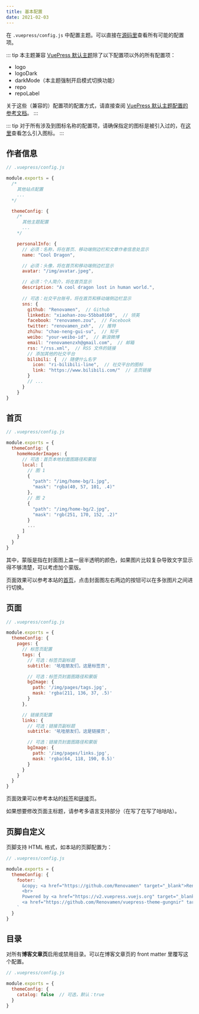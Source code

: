 ```yaml
---
title: 基本配置
date: 2021-02-03
---
```


在 `.vuepress/config.js` 中配置主题。可以直接在[源码里](https://github.com/Renovamen/vuepress-theme-gungnir/blob/main/packages/theme/src/shared/options.ts)查看所有可能的配置项。

::: tip
本主题兼容 [VuePress 默认主题](https://v2.vuepress.vuejs.org/zh/reference/default-theme/config.html)除了以下配置项以外的所有配置项：

- logo
- logoDark
- darkMode（本主题强制开启模式切换功能）
- repo
- repoLabel

关于这些（兼容的）配置项的配置方式，请直接查阅 [VuePress 默认主题配置的参考文档](https://v2.vuepress.vuejs.org/zh/reference/default-theme/config.html)。
:::

::: tip
对于所有涉及到图标名称的配置项，请确保指定的图标是被引入过的，在[这里](/zh/docs/advanced/icons/)查看怎么引入图标。
:::


## 作者信息

```js
// .vuepress/config.js

module.exports = {
  /*
    其他站点配置
    ...
  */

  themeConfig: {
    /*
      其他主题配置
      ...
    */

    personalInfo: {
      // 必须：名称，将在首页、移动端侧边栏和文章作者信息处显示
      name: "Cool Dragon",

      // 必须：头像，将在首页和移动端侧边栏显示
      avatar: "/img/avatar.jpeg",

      // 必须：个人简介，将在首页显示
      description: "A cool dragon lost in human world.",
      
      // 可选：社交平台账号，将在首页和移动端侧边栏显示
      sns: {
        github: "Renovamen",  // Github
        linkedin: "xiaohan-zou-55bba0160",  // 领英
        facebook: "renovamen.zou",  // Facebook
        twitter: "renovamen_zxh",  // 推特
        zhihu: "chao-neng-gui-su",  // 知乎
        weibo: "your-weibo-id",  // 新浪微博
        email: "renovamenzxh@gmail.com",  // 邮箱
        rss: "/rss.xml",  // RSS 文件的链接
        // 添加其他的社交平台
        bilibili: {  // 随便什么名字
          icon: "ri-bilibili-line",  // 社交平台的图标
          link: "https://www.bilibili.com/"  // 主页链接
        }
        // ...
      }
    }
}
```

## 首页

```js
// .vuepress/config.js

module.exports = {
  themeConfig: {
    homeHeaderImages: {
      // 可选：首页本地封面图路径和蒙版
      local: [
        // 图 1
        {
          "path": "/img/home-bg/1.jpg",
          "mask": "rgba(40, 57, 101, .4)"
        },
        // 图 2
        {
          "path": "/img/home-bg/2.jpg",
          "mask": "rgb(251, 170, 152, .2)"
        }
        ...
      ]
    }
  }
}
```

其中，蒙版是指在封面图上盖一层半透明的颜色，如果图片比较复杂导致文字显示得不够清楚，可以考虑加个蒙版。

页面效果可以参考本站的[首页](/)，点击封面图左右两边的按钮可以在多张图片之间进行切换。


## 页面

```js
// .vuepress/config.js

module.exports = {
  themeConfig: {
    pages: {
      // 标签页配置
      tags: {
        // 可选：标签页副标题
        subtitle: '吼哇朋友们，这是标签页',

        // 可选：标签页封面图路径和蒙版
        bgImage: {
          path: '/img/pages/tags.jpg',
          mask: 'rgba(211, 136, 37, .5)'
        }
      },

      // 链接页配置
      links: {
        // 可选：链接页副标题
        subtitle: '吼哇朋友们，这是链接页',

        // 可选：链接页封面图路径和蒙版
        bgImage: {
          path: '/img/pages/links.jpg',
          mask: 'rgba(64, 118, 190, 0.5)'
        }
      }
    }
  }
}
```

页面效果可以参考本站的[标签](/tags)和[链接](/links)页。

如果想要修改页面主标题，请参考多语言支持部分（在写了在写了咕咕咕）。


## 页脚自定义

页脚支持 HTML 格式，如本站的页脚配置为：

```js
// .vuepress/config.js

module.exports = {
  themeConfig: {
    footer: `
      &copy; <a href="https://github.com/Renovamen" target="_blank">Renovamen</a> 2018-2022
      <br>
      Powered by <a href="https://v2.vuepress.vuejs.org" target="_blank">VuePress</a> &
      <a href="https://github.com/Renovamen/vuepress-theme-gungnir" target="_blank">Gungnir</a>
    `
  }
}
```


## 目录

对所有**博客文章页**启用或禁用目录。可以在博客文章页的 front matter 里覆写这个配置。

```js
// .vuepress/config.js

module.exports = {
  themeConfig: {
    catalog: false  // 可选，默认：true
  }
}
```
